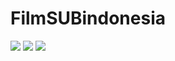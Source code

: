 # FilmSUBindonesia
<p
<br>
  <img src="https://img.shields.io/badge/Author-Rehan-red?style=flat-square">
  <img src="https://img.shields.io/badge/Open%20Source-Yes-green?style=flat-square">
  <img src="https://img.shields.io/badge/FilmSUBindonesia%20-html-yellow?style=flat-square">
</br>
</p>
